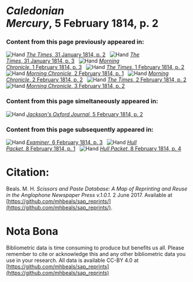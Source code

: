 # *Caledonian Mercury*, 5 February 1814, p. 2  
  
### Content from this page previously appeared in:  
![Hand](http://scissorsandpaste.net/wp-content/uploads/2017/06/smallhandpointer.png) [*The Times*, 31 January 1814, p. 2](https://mhbeals.github.io/sap_html/The-Times/The-Times-31-January-1814-p-2)  
![Hand](http://scissorsandpaste.net/wp-content/uploads/2017/06/smallhandpointer.png) [*The Times*, 31 January 1814, p. 3](https://mhbeals.github.io/sap_html/The-Times/The-Times-31-January-1814-p-3)  
![Hand](http://scissorsandpaste.net/wp-content/uploads/2017/06/smallhandpointer.png) [*Morning Chronicle*, 1 February 1814, p. 3](https://mhbeals.github.io/sap_html/Morning-Chronicle/Morning-Chronicle-1-February-1814-p-3)  
![Hand](http://scissorsandpaste.net/wp-content/uploads/2017/06/smallhandpointer.png) [*The Times*, 1 February 1814, p. 2](https://mhbeals.github.io/sap_html/The-Times/The-Times-1-February-1814-p-2)  
![Hand](http://scissorsandpaste.net/wp-content/uploads/2017/06/smallhandpointer.png) [*Morning Chronicle*, 2 February 1814, p. 1](https://mhbeals.github.io/sap_html/Morning-Chronicle/Morning-Chronicle-2-February-1814-p-1)  
![Hand](http://scissorsandpaste.net/wp-content/uploads/2017/06/smallhandpointer.png) [*Morning Chronicle*, 2 February 1814, p. 2](https://mhbeals.github.io/sap_html/Morning-Chronicle/Morning-Chronicle-2-February-1814-p-2)  
![Hand](http://scissorsandpaste.net/wp-content/uploads/2017/06/smallhandpointer.png) [*The Times*, 2 February 1814, p. 2](https://mhbeals.github.io/sap_html/The-Times/The-Times-2-February-1814-p-2)  
![Hand](http://scissorsandpaste.net/wp-content/uploads/2017/06/smallhandpointer.png) [*Morning Chronicle*, 3 February 1814, p. 2](https://mhbeals.github.io/sap_html/Morning-Chronicle/Morning-Chronicle-3-February-1814-p-2)  
  
### Content from this page simeltaneously appeared in:  
![Hand](http://scissorsandpaste.net/wp-content/uploads/2017/06/smallhandpointer.png) [*Jackson's Oxford Journal*, 5 February 1814, p. 2](https://mhbeals.github.io/sap_html/Jackson's-Oxford-Journal/Jackson's-Oxford-Journal-5-February-1814-p-2)  
  
### Content from this page subsequently appeared in:  
![Hand](http://scissorsandpaste.net/wp-content/uploads/2017/06/smallhandpointer.png) [*Examiner*, 6 February 1814, p. 3](https://mhbeals.github.io/sap_html/Examiner/Examiner-6-February-1814-p-3)  
![Hand](http://scissorsandpaste.net/wp-content/uploads/2017/06/smallhandpointer.png) [*Hull Packet*, 8 February 1814, p. 1](https://mhbeals.github.io/sap_html/Hull-Packet/Hull-Packet-8-February-1814-p-1)  
![Hand](http://scissorsandpaste.net/wp-content/uploads/2017/06/smallhandpointer.png) [*Hull Packet*, 8 February 1814, p. 4](https://mhbeals.github.io/sap_html/Hull-Packet/Hull-Packet-8-February-1814-p-4)  


# Citation: 

Beals. M. H. *Scissors and Paste Database: A Map of Reprinting and Reuse in the Anglophone Newspaper Press v.1.0.1.* 2 June 2017. Available at [https://github.com/mhbeals/sap_reprints/](https://github.com/mhbeals/sap_reprints/). 

# Nota Bona

Bibliometric data is time consuming to produce but benefits us all. Please remember to cite or acknowledge this and any other bibliometric data you use in your research. All data is available CC-BY 4.0 at [https://github.com/mhbeals/sap_reprints](https://github.com/mhbeals/sap_reprints)